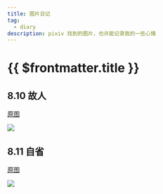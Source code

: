 ```yaml
---
title: 图片日记
tag:
  - diary
description: pixiv 找到的图片，也许能记录我的一些心情
---
```


# {{ $frontmatter.title }}

## 8.10 故人

[原图](https://www.pixiv.net/artworks/74223492)

<img src='https://raw.githubusercontent.com/shellRaining/img/main/2308/p10.jpg'>

## 8.11 自省

[原图](https://www.pixiv.net/artworks/108430768)

<img src='https://raw.githubusercontent.com/shellRaining/img/main/2308/p11.jpg'>
